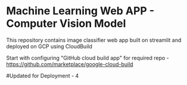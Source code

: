 # Machine Learning Web APP - Computer Vision Model
This repository contains image classifier web app built on streamlit and deployed on GCP using CloudBuild

Start with configuring "GitHub cloud build app" for required repo - https://github.com/marketplace/google-cloud-build

#Updated for Deployment - 4
